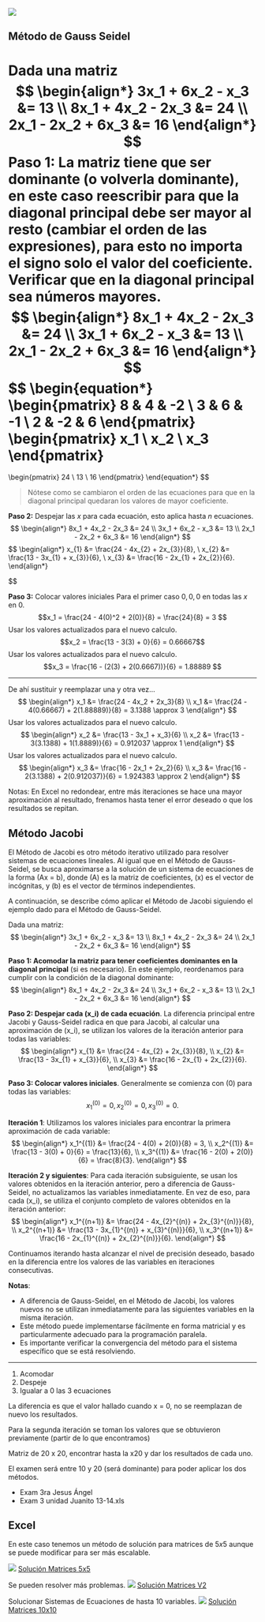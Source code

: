![](https://assets.tivadardanka.com/2022_matrix_multiplication_def_06_5b6eef41ea.png)

## Método de Gauss Seidel

Dada una matriz
$$
\begin{align*}
3x_1 + 6x_2 - x_3 &= 13 \\
8x_1 + 4x_2 - 2x_3 &= 24 \\
2x_1 - 2x_2 + 6x_3 &= 16
\end{align*}
$$
**Paso 1:** La matriz tiene que ser dominante (o volverla dominante), en este caso reescribir para que la diagonal principal debe ser mayor al resto (cambiar el orden de las expresiones), para esto no importa el signo solo el valor del coeficiente.
Verificar que en la diagonal principal sea números mayores.
$$
\begin{align*}
8x_1 + 4x_2 - 2x_3 &= 24 \\
3x_1 + 6x_2 - x_3 &= 13 \\
2x_1 - 2x_2 + 6x_3 &= 16
\end{align*}
$$
$$
\begin{equation*}
\begin{pmatrix}
8 & 4 & -2 \\
3 & 6 & -1 \\
2 & -2 & 6
\end{pmatrix}
\begin{pmatrix}
x_1 \\
x_2 \\
x_3
\end{pmatrix}
=
\begin{pmatrix}
24 \\
13 \\
16
\end{pmatrix}
\end{equation*}
$$
>Nótese como se cambiaron el orden de las ecuaciones para que en la diagonal principal quedaran los valores de mayor coeficiente.

**Paso 2:** Despejar las $x$ para cada ecuación, esto aplica hasta $n$ ecuaciones.
$$
\begin{align*}
8x_1 + 4x_2 - 2x_3 &= 24 \\
3x_1 + 6x_2 - x_3 &= 13 \\
2x_1 - 2x_2 + 6x_3 &= 16
\end{align*}
$$
$$
\begin{align*}
x_{1} &= \frac{24 - 4x_{2} + 2x_{3}}{8}, \\
x_{2} &= \frac{13 - 3x_{1} + x_{3}}{6}, \\
x_{3} &= \frac{16 - 2x_{1} + 2x_{2}}{6}.
\end{align*}

$$

**Paso 3:** Colocar valores iniciales
Para el primer caso $0, 0, 0$ en todas las $x$ en $0$.
$$x_1 = \frac{24 - 4(0)^2 + 2(0)}{8} = \frac{24}{8} = 3
$$
Usar los valores actualizados para el nuevo calculo.
$$x_2 = \frac{13 - 3(3) + 0}{6} = 0.66667$$
Usar los valores actualizados para el nuevo calculo.
$$x_3 = \frac{16 - (2(3) + 2(0.6667))}{6} = 1.88889
$$

---
De ahí sustituir y reemplazar una y otra vez...
$$
\begin{align*}
x_1 &= \frac{24 - 4x_2 + 2x_3}{8} \\
x_1 &= \frac{24 - 4(0.66667) + 2(1.88889)}{8} = 3.1388 \approx 3
\end{align*}
$$
Usar los valores actualizados para el nuevo calculo.
$$
\begin{align*}
x_2 &= \frac{13 - 3x_1 + x_3}{6} \\
x_2 &= \frac{13 - 3(3.1388) + 1(1.8889)}{6} = 0.912037 \approx 1
\end{align*}
$$
Usar los valores actualizados para el nuevo calculo.
$$
\begin{align*}
x_3 &= \frac{16 - 2x_1 + 2x_2}{6} \\
x_3 &= \frac{16 - 2(3.1388) + 2(0.912037)}{6} = 1.924383 \approx 2
\end{align*}
$$

Notas: En Excel no redondear, entre más iteraciones se hace una mayor aproximación al resultado, frenamos hasta tener el error deseado o que los resultados se repitan.

## Método Jacobi

El Método de Jacobi es otro método iterativo utilizado para resolver sistemas de ecuaciones lineales. Al igual que en el Método de Gauss-Seidel, se busca aproximarse a la solución de un sistema de ecuaciones de la forma \(Ax = b\), donde \(A\) es la matriz de coeficientes, \(x\) es el vector de incógnitas, y \(b\) es el vector de términos independientes.

A continuación, se describe cómo aplicar el Método de Jacobi siguiendo el ejemplo dado para el Método de Gauss-Seidel.

Dada una matriz:
$$
\begin{align*}
3x_1 + 6x_2 - x_3 &= 13 \\
8x_1 + 4x_2 - 2x_3 &= 24 \\
2x_1 - 2x_2 + 6x_3 &= 16
\end{align*}
$$

**Paso 1: Acomodar la matriz para tener coeficientes dominantes en la diagonal principal** (si es necesario). En este ejemplo, reordenamos para cumplir con la condición de la diagonal dominante:
$$
\begin{align*}
8x_1 + 4x_2 - 2x_3 &= 24 \\
3x_1 + 6x_2 - x_3 &= 13 \\
2x_1 - 2x_2 + 6x_3 &= 16
\end{align*}
$$

**Paso 2: Despejar cada \(x_i\) de cada ecuación**. La diferencia principal entre Jacobi y Gauss-Seidel radica en que para Jacobi, al calcular una aproximación de \(x_i\), se utilizan los valores de la iteración anterior para todas las variables:
$$
\begin{align*}
x_{1} &= \frac{24 - 4x_{2} + 2x_{3}}{8}, \\
x_{2} &= \frac{13 - 3x_{1} + x_{3}}{6}, \\
x_{3} &= \frac{16 - 2x_{1} + 2x_{2}}{6}.
\end{align*}
$$

**Paso 3: Colocar valores iniciales**. Generalmente se comienza con \(0\) para todas las variables:
$$
x_1^{(0)} = 0, x_2^{(0)} = 0, x_3^{(0)} = 0.
$$

**Iteración 1**:
Utilizamos los valores iniciales para encontrar la primera aproximación de cada variable:
$$
\begin{align*}
x_1^{(1)} &= \frac{24 - 4(0) + 2(0)}{8} = 3, \\
x_2^{(1)} &= \frac{13 - 3(0) + 0}{6} = \frac{13}{6}, \\
x_3^{(1)} &= \frac{16 - 2(0) + 2(0)}{6} = \frac{8}{3}.
\end{align*}
$$

**Iteración 2 y siguientes**:
Para cada iteración subsiguiente, se usan los valores obtenidos en la iteración anterior, pero a diferencia de Gauss-Seidel, no actualizamos las variables inmediatamente. En vez de eso, para cada \(x_i\), se utiliza el conjunto completo de valores obtenidos en la iteración anterior:
$$
\begin{align*}
x_1^{(n+1)} &= \frac{24 - 4x_{2}^{(n)} + 2x_{3}^{(n)}}{8}, \\
x_2^{(n+1)} &= \frac{13 - 3x_{1}^{(n)} + x_{3}^{(n)}}{6}, \\
x_3^{(n+1)} &= \frac{16 - 2x_{1}^{(n)} + 2x_{2}^{(n)}}{6}.
\end{align*}
$$

Continuamos iterando hasta alcanzar el nivel de precisión deseado, basado en la diferencia entre los valores de las variables en iteraciones consecutivas.

**Notas**:
- A diferencia de Gauss-Seidel, en el Método de Jacobi, los valores nuevos no se utilizan inmediatamente para las siguientes variables en la misma iteración.
- Este método puede implementarse fácilmente en forma matricial y es particularmente adecuado para la programación paralela.
- Es importante verificar la convergencia del método para el sistema específico que se está resolviendo.

---
1. Acomodar
2. Despeje
3. Igualar a 0 las 3 ecuaciones

La diferencia es que el valor hallado cuando x = 0, no se reemplazan de nuevo los resultados.

Para la segunda iteración se toman los valores que se obtuvieron previamente (partir de lo que encontramos)

Matriz de 20 x 20, encontrar hasta la x20 y dar los resultados de cada uno.

El examen será entre 10 y 20 (será dominante) para poder aplicar los dos métodos.

- Exam 3ra Jesus Ángel
- Exam 3 unidad Juanito 13-14.xls
## Excel
En este caso tenemos un método de solución para matrices de $5x5$ aunque se puede modificar para ser más escalable.

![](/adjuntos/Pasted%20image%2020240312213651.png)
[Solución Matrices 5x5](/adjuntos/Solucion%20Matrices%20-%20GS%205X5%2010X10%20v1.xlsx)

Se pueden resolver más problemas.
![](/adjuntos/Pasted%20image%2020240312215749.png)
[Solución Matrices V2](/adjuntos/Solucion%20Matrices%20-%20GS%20V2%20E2.xlsx)

Solucionar Sistemas de Ecuaciones de hasta $10$ variables.
![](/adjuntos/Pasted%20image%2020240313200351.png)
[Solución Matrices 10x10](/adjuntos/Solucion%20Matrices%20-%20GS%205X5%2010X10%20v1.xlsx)